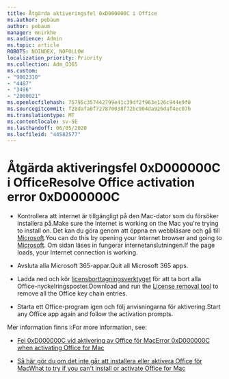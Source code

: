 ```yaml
---
title: Åtgärda aktiveringsfel 0xD000000C i Office
ms.author: pebaum
author: pebaum
manager: mnirkhe
ms.audience: Admin
ms.topic: article
ROBOTS: NOINDEX, NOFOLLOW
localization_priority: Priority
ms.collection: Adm_O365
ms.custom:
- "9002310"
- "4487"
- "3496"
- "2000021"
ms.openlocfilehash: 75795c357442799e41c39df2f963e126c944e9f0
ms.sourcegitcommit: f28dafa0f727870038f72bc904da926daf4ec07b
ms.translationtype: MT
ms.contentlocale: sv-SE
ms.lasthandoff: 06/05/2020
ms.locfileid: "44582577"
---
```

# <a name="resolve-office-activation-error-0xd000000c"></a><span data-ttu-id="15111-102">Åtgärda aktiveringsfel 0xD000000C i Office</span><span class="sxs-lookup"><span data-stu-id="15111-102">Resolve Office activation error 0xD000000C</span></span>

- <span data-ttu-id="15111-103">Kontrollera att internet är tillgängligt på den Mac-dator som du försöker installera på.</span><span class="sxs-lookup"><span data-stu-id="15111-103">Make sure the Internet is working on the Mac you're trying to install on.</span></span> <span data-ttu-id="15111-104">Det kan du göra genom att öppna en webbläsare och gå till [Microsoft](https://www.microsoft.com).</span><span class="sxs-lookup"><span data-stu-id="15111-104">You can do this by opening your Internet browser and going to [Microsoft](https://www.microsoft.com).</span></span> <span data-ttu-id="15111-105">Om sidan läses in fungerar internetanslutningen.</span><span class="sxs-lookup"><span data-stu-id="15111-105">If the page loads, your Internet connection is working.</span></span>

- <span data-ttu-id="15111-106">Avsluta alla Microsoft 365-appar.</span><span class="sxs-lookup"><span data-stu-id="15111-106">Quit all Microsoft 365 apps.</span></span>

- <span data-ttu-id="15111-107">Ladda ned och kör [licensborttagningsverktyget](https://go.microsoft.com/fwlink/?linkid=849815) för att ta bort alla Office-nyckelringsposter.</span><span class="sxs-lookup"><span data-stu-id="15111-107">Download and run the [License removal tool](https://go.microsoft.com/fwlink/?linkid=849815) to remove all the Office key chain entries.</span></span>

- <span data-ttu-id="15111-108">Starta ett Office-program igen och följ anvisningarna för aktivering.</span><span class="sxs-lookup"><span data-stu-id="15111-108">Start any Office app again and follow the activation prompts.</span></span>

<span data-ttu-id="15111-109">Mer information finns i:</span><span class="sxs-lookup"><span data-stu-id="15111-109">For more information, see:</span></span>

- [<span data-ttu-id="15111-110">Fel 0xD000000C vid aktivering av Office för Mac</span><span class="sxs-lookup"><span data-stu-id="15111-110">Error 0xD000000C when activating Office for Mac</span></span>](https://support.office.com/article/error-0xd000000c-when-activating-office-for-mac-da865931-4658-4829-ba2d-8133390c6d25)

- [<span data-ttu-id="15111-111">Så här gör du om det inte går att installera eller aktivera Office för Mac</span><span class="sxs-lookup"><span data-stu-id="15111-111">What to try if you can't install or activate Office for Mac</span></span>](https://support.office.com/article/what-to-try-if-you-can-t-install-or-activate-office-for-mac-5efba2b4-b1e6-4e5f-bf3c-6ab945d03dea)
